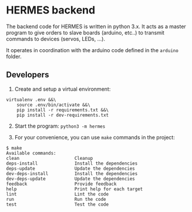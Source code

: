 # HERMES backend

The backend code for HERMES is written in python 3.x. It acts as a master program to give orders to slave boards
(arduino, etc..) to transmit commands to devices (servos, LEDs, ...).

It operates in coordination with the arduino code defined in the `arduino` folder.

## Developers

1. Create and setup a virtual environment:

```
virtualenv .env &&\
    source .env/bin/activate &&\
    pip install -r requirements.txt &&\
    pip install -r dev-requirements.txt
```

2. Start the program: `python3 -m hermes`

3. For your convenience, you can use `make` commands in the project:

```
$ make
Available commands:
clean                     Cleanup
deps-install              Install the dependencies
deps-update               Update the dependencies
dev-deps-install          Install the dependencies
dev-deps-update           Update the dependencies
feedback                  Provide feedback
help                      Print help for each target
lint                      Lint the code
run                       Run the code
test                      Test the code
```
